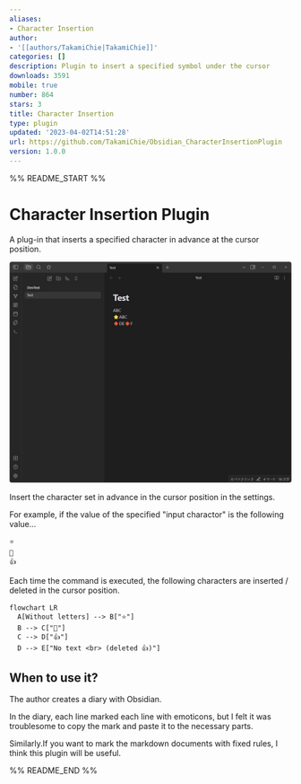 ```yaml
---
aliases:
- Character Insertion
author:
- '[[authors/TakamiChie|TakamiChie]]'
categories: []
description: Plugin to insert a specified symbol under the cursor
downloads: 3591
mobile: true
number: 864
stars: 3
title: Character Insertion
type: plugin
updated: '2023-04-02T14:51:28'
url: https://github.com/TakamiChie/Obsidian_CharacterInsertionPlugin
version: 1.0.0
---
```


%% README_START %%

# Character Insertion Plugin

A plug-in that inserts a specified character in advance at the cursor position.

![demo](https://raw.githubusercontent.com/TakamiChie/Obsidian_CharacterInsertionPlugin/HEAD/demo.gif)

Insert the character set in advance in the cursor position in the settings.

For example, if the value of the specified "input charactor" is the following value...

```
⭐
🔶
👍
```

Each time the command is executed, the following characters are inserted / deleted in the cursor position.

```mermaid
flowchart LR
  A[Without letters] --> B["⭐"]
  B --> C["🔶"]
  C --> D["👍"]
  D --> E["No text <br> (deleted 👍)"]
```

## When to use it?

The author creates a diary with Obsidian.

In the diary, each line marked each line with emoticons, but I felt it was troublesome to copy the mark and paste it to the necessary parts.

Similarly.If you want to mark the markdown documents with fixed rules, I think this plugin will be useful.

%% README_END %%